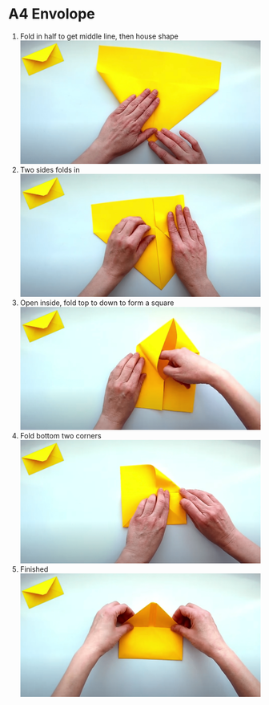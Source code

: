 # A4 Envolope

1. Fold in half to get middle line, then house shape
![fold1](./img/fold-paper/fold-1-min.png)
2. Two sides folds in 
![fold1](./img/fold-paper/fold-2-min.png)
3. Open inside, fold top to down to form a square
![fold1](./img/fold-paper/fold-3-min.png)
4. Fold bottom two corners
![fold1](./img/fold-paper/fold-4-min.png)
5. Finished 
![fold1](./img/fold-paper/fold-5-min.png)

